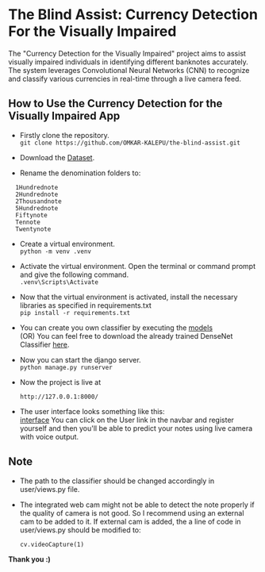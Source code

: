 # The Blind Assist: Currency Detection For the Visually Impaired
The "Currency Detection for the Visually Impaired" project aims to assist visually impaired individuals in identifying different banknotes accurately. The system leverages Convolutional Neural Networks (CNN) to recognize and classify various currencies in real-time through a live camera feed.

## How to Use the Currency Detection for the Visually Impaired App
- Firstly clone the repository. <br>
`git clone https://github.com/OMKAR-KALEPU/the-blind-assist.git`

- Download the [Dataset](https://www.kaggle.com/datasets/vishalmane109/indian-currency-note-images-dataset-2020).

- Rename the denomination folders to:
```
  1Hundrednote 
  2Hundrednote 
  2Thousandnote
  5Hundrednote 
  Fiftynote
  Tennote 
  Twentynote 
```

- Create a virtual environment. <br>
`python -m venv .venv`

- Activate the virtual environment. Open the terminal or command prompt and give the following command. <br>
`.venv\Scripts\Activate`

- Now that the virtual environment is activated, install the necessary libraries as specified in requirements.txt <br>
`pip install -r requirements.txt`

- You can create you own classifier by executing the [models](/models) <br>
  (OR) You can feel free to download the already trained DenseNet Classifier [here](https://drive.google.com/drive/folders/1zK5chPExxLR-qSp1TAu-uVd6TZXSg-l2?usp=sharing).

- Now you can start the django server. <br>
`python manage.py runserver`

- Now the project is live at
  ```
  http://127.0.0.1:8000/
  ```

- The user interface looks something like this: <br>
[interface](/media/interface/currency_detector.png) 
You can click on the User link in the navbar and register yourself and then you'll be able to predict your notes using live camera with voice output. <br>

## Note
- The path to the classifier should be changed accordingly in user/views.py file.
- The integrated web cam might not be able to detect the note properly if the quality of camera is not good. So I recommend using an external cam to be added to it.
  If external cam is added, the a line of code in user/views.py should be modified to:
  
  ```
  cv.videoCapture(1)
  ```

**Thank you :)**